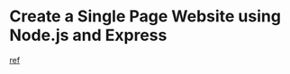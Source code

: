 # Create a Single Page Website using Node.js and Express

[ref](https://ankitmaheshwariin.medium.com/create-a-single-page-website-using-node-js-and-express-js-a0b53e396e4f)